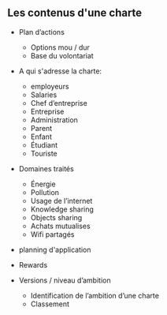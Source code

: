 ## Les contenus d'une charte


- Plan d’actions 
	- Options mou / dur 
	- Base du volontariat 

- A qui s'adresse la charte:
	- employeurs 
	- Salaries 
	- Chef d’entreprise 
	- Entreprise 
	- Administration 
	- Parent 
	- Enfant 
	- Étudiant 
	- Touriste 

- Domaines traités
	- Énergie 
	- Pollution 
	- Usage de l’internet 
	- Knowledge sharing 
	- Objects sharing 
	- Achats mutualises 
	- Wifi partagés 

- planning d'application 
- Rewards


- Versions / niveau d’ambition 
	- Identification de l’ambition d’une charte 
	- Classement 